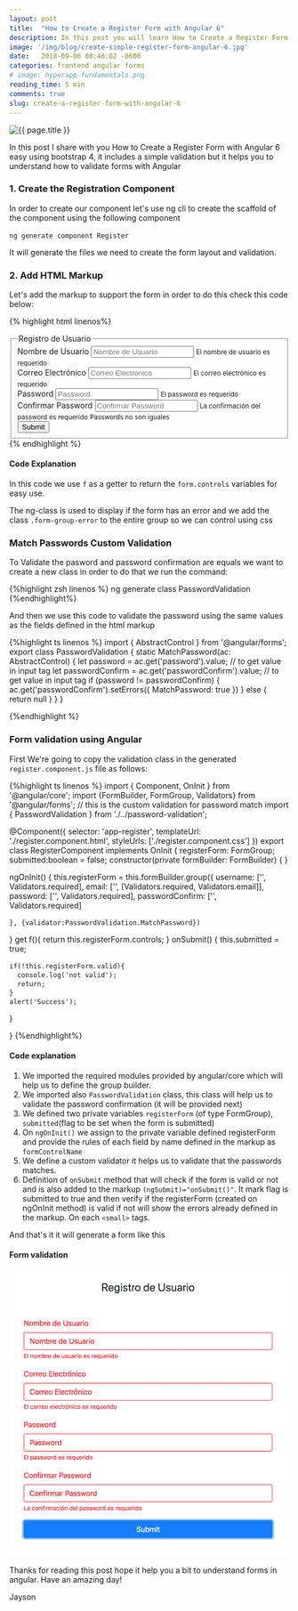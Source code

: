 ```yaml
---
layout: post
title:  "How to Create a Register Form with Angular 6"
description: In this post you will learn How to Create a Register Form with Angular 6 in minutes and pretty straightforward.
image: '/img/blog/create-simple-register-form-angular-6.jpg'
date:   2018-09-06 08:46:02 -0600
categories: frontend angular forms
# image: hyperapp-fundamentals.png
reading_time: 5 min
comments: true
slug: create-a-register-form-with-angular-6
---
```

<img src="{{ page.image }}" alt="{{ page.title }}" class="img-fluid">

In this post I share with you How to Create a Register Form with Angular 6 easy using bootstrap 4, it includes a simple validation but it helps you to understand how to validate forms with Angular


### 1. Create the Registration Component
In order to create our component let's use ng cli to create the scaffold of the component using the following component


`ng generate component Register`


It will generate the files we need to create the form layout and validation.

### 2. Add HTML Markup

Let's add the markup to support the form in order to do this check this code below:

{% highlight html linenos%}
<div class="row">
  <div class="col-lg-6 col-12 mx-auto my-5">
    <fieldset class="form-group">
      <legend class="text-center mb-5">Registro de Usuario</legend>
      <form [formGroup]="registerForm" (ngSubmit)="onSubmit()" >
        <div class="form-group" [ngClass]="{'form-group-error': submitted && f.username.errors }">
          <label for="username">Nombre de Usuario</label>
          <input type="text" formControlName="username" class="form-control" id="username"
          placeholder="Nombre de Usuario" >
          <small class="form-control-feedback" >El nombre de usuario es requerido</small>
        </div>
        <div class="form-group" [ngClass]="{'form-group-error': submitted && f.email.errors }">
          <label for="email">Correo Electrónico</label>
          <input  formControlName="email" type="email" class="form-control" id="email"  placeholder="Correo Electrónico">
          <small class="form-control-feedback" >El correo electrónico es requerido</small>
        </div>
        <div class="form-group" [ngClass]="{'form-group-error': submitted && f.password.errors }">
          <label for="password">Password</label>
          <input formControlName="password" type="password" class="form-control" id="password" placeholder="Password">
          <small class="form-control-feedback">El password es requerido</small>
        </div>
        <div class="form-group" [ngClass]="{'form-group-error': submitted && f.passwordConfirm.errors }">
          <label for="passwordConfirm">Confirmar Password</label>
          <input formControlName="passwordConfirm" type="password" class="form-control" id="passwordConfirm" placeholder="Confirmar Password">
          <small class="form-control-feedback" *ngIf="f.passwordConfirm.errors?.required">La confirmación del password es requerido</small>
          <small class="form-control-feedback d-block" *ngIf="f.passwordConfirm.errors?.MatchPassword">Passwords no son iguales</small>
        </div>
        <button type="submit" class="btn btn-block btn-primary">Submit</button>
      </form>
    </fieldset>
  </div>
</div>
{% endhighlight %}

#### Code Explanation

In this code we use `f` as a getter to return the `form.controls` variables for easy use.

The ng-class is used to display if the form has an error and we add the class `.form-group-error` to the entire group so we can control using css

### Match Passwords Custom Validation
To Validate the pasword and password confirmation are equals we want to create a new class in order to do that we run the command:

{%highlight zsh linenos %}
ng generate class PasswordValidation
{%endhighlight%}

And then we use this code to validate the password using the same values as the fields defined in the html markup

{%highlight ts linenos %}
import { AbstractControl } from '@angular/forms';
export class PasswordValidation {
    static MatchPassword(ac: AbstractControl) {
        let password = ac.get('password').value; // to get value in input tag
        let passwordConfirm = ac.get('passwordConfirm').value; // to get value in input tag
        if (password != passwordConfirm) {
            ac.get('passwordConfirm').setErrors({ MatchPassword: true })
        } else {
            return null
        }
    }
}

{%endhighlight %}

### Form validation using Angular

First We're going to copy the validation class in the generated `register.component.js` file as follows:

{%highlight ts linenos %}
import { Component, OnInit } from '@angular/core';
import {FormBuilder, FormGroup, Validators} from '@angular/forms';
// this is the custom validation for password match
import { PasswordValidation } from './../password-validation';

@Component({
  selector: 'app-register',
  templateUrl: './register.component.html',
  styleUrls: ['./register.component.css']
})
export class RegisterComponent implements OnInit {
  registerForm: FormGroup;
  submitted:boolean = false;
  constructor(private formBuilder: FormBuilder) { }

  ngOnInit() {
    this.registerForm = this.formBuilder.group({
      username: ['', Validators.required],
      email: ['', [Validators.required, Validators.email]],
      password: ['', Validators.required],
      passwordConfirm: ['', Validators.required]

    }, {validator:PasswordValidation.MatchPassword})
  }
  get f(){
    return this.registerForm.controls;
  }
  onSubmit() {
    this.submitted = true;

    if(!this.registerForm.valid){
      console.log('not valid');
      return;
    }
    alert('Success');
  }

}
{%endhighlight%}

#### Code explanation

1. We imported the required modules provided by angular/core which will help us to define the group builder.
2. We imported also `PasswordValidation` class, this class will help us to validate the password confirmation (it will be provided next)
3. We defined two private variables `registerForm` (of type FormGroup), `submitted`(flag to be set when the form is submitted)
4. On `ngOnInit()` we assign to the private variable defined registerForm and provide the rules of each field by name defined in the markup as `formControlName`
5. We define a custom validator it helps us to validate that the passwords matches.
6. Definition of `onSubmit` method that will check if the form is valid or not and is also added to the markup `(ngSubmit)="onSubmit()"`. It mark flag is submitted to true and then verify if the registerForm (created on ngOnInit method) is valid if not will show the errors already defined in the markup. On each `<small>` tags.


And that's it it will generate a form like this

#### Form validation
<div class="row">
<div class="col-12 col-md-8 mx-lg-auto">
<img src="/img/blog/validation-angular-form.png" class="img-fluid"/>
</div>
</div>


Thanks for reading this post hope it help you a bit to understand forms in angular. Have an amazing day!

Jayson